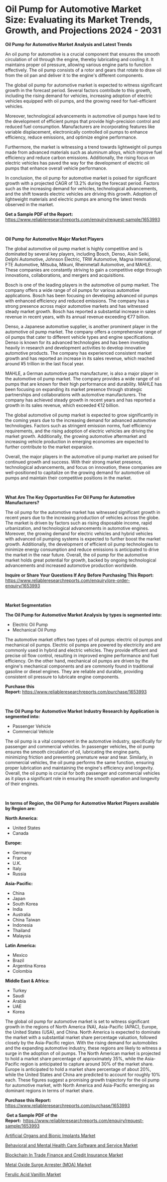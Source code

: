 <p><h1>Oil Pump for Automotive Market Size: Evaluating its Market Trends, Growth, and Projections 2024 - 2031</h1></p><p><strong>Oil Pump for Automotive Market Analysis and Latest Trends</strong></p>
<p><p>An oil pump for automotive is a crucial component that ensures the smooth circulation of oil through the engine, thereby lubricating and cooling it. It maintains proper oil pressure, allowing various engine parts to function effectively. The oil pump consists of a rotor and gears that rotate to draw oil from the oil pan and deliver it to the engine's different components.</p><p>The global oil pump for automotive market is expected to witness significant growth in the forecast period. Several factors contribute to this growth, including the rising demand for vehicles, increasing adoption of electric vehicles equipped with oil pumps, and the growing need for fuel-efficient vehicles.</p><p>Moreover, technological advancements in automotive oil pumps have led to the development of efficient pumps that provide high-precision control and reduced fuel consumption. Manufacturers are incorporating features like variable displacement, electronically controlled oil pumps to enhance efficiency, reduce emissions, and optimize engine performance.</p><p>Furthermore, the market is witnessing a trend towards lightweight oil pumps made from advanced materials such as aluminum alloys, which improve fuel efficiency and reduce carbon emissions. Additionally, the rising focus on electric vehicles has paved the way for the development of electric oil pumps that enhance overall vehicle performance.</p><p>In conclusion, the oil pump for automotive market is poised for significant growth with a projected CAGR of 13.2% during the forecast period. Factors such as the increasing demand for vehicles, technological advancements, and the shift towards electric vehicles are driving this growth. Adoption of lightweight materials and electric pumps are among the latest trends observed in the market.</p></p>
<p><strong>Get a Sample PDF of the Report:&nbsp;</strong> <a href="https://www.reliableresearchreports.com/enquiry/request-sample/1653993">https://www.reliableresearchreports.com/enquiry/request-sample/1653993</a></p>
<p>&nbsp;</p>
<p><strong>Oil Pump for Automotive Major Market Players</strong></p>
<p><p>The global automotive oil pump market is highly competitive and is dominated by several key players, including Bosch, Denso, Aisin Seiki, Delphi Automotive, Johnson Electric, TRW Automotive, Magna International, FTE Automotive, Mitsuba, Mikuni, Rheinmetall Automotive, and MAHLE. These companies are constantly striving to gain a competitive edge through innovations, collaborations, and mergers and acquisitions.</p><p>Bosch is one of the leading players in the automotive oil pump market. The company offers a wide range of oil pumps for various automotive applications. Bosch has been focusing on developing advanced oil pumps with enhanced efficiency and reduced emissions. The company has a strong presence across major automotive markets and has witnessed steady market growth. Bosch has reported a substantial increase in sales revenue in recent years, with its annual revenue exceeding €77 billion.</p><p>Denso, a Japanese automotive supplier, is another prominent player in the automotive oil pump market. The company offers a comprehensive range of oil pumps that cater to different vehicle types and engine specifications. Denso is known for its advanced technologies and has been investing heavily in research and development activities to develop innovative automotive products. The company has experienced consistent market growth and has reported an increase in its sales revenue, which reached around ¥5 trillion in the last fiscal year.</p><p>MAHLE, a German automotive parts manufacturer, is also a major player in the automotive oil pump market. The company provides a wide range of oil pumps that are known for their high performance and durability. MAHLE has been focusing on expanding its market presence through strategic partnerships and collaborations with automotive manufacturers. The company has achieved steady growth in recent years and has reported a growth in its sales revenue, which exceeded €12 billion.</p><p>The global automotive oil pump market is expected to grow significantly in the coming years due to the increasing demand for advanced automotive technologies. Factors such as stringent emission norms, fuel efficiency requirements, and the rising adoption of electric vehicles are driving the market growth. Additionally, the growing automotive aftermarket and increasing vehicle production in emerging economies are expected to further contribute to the market expansion.</p><p>Overall, the major players in the automotive oil pump market are poised for continued growth and success. With their strong market presence, technological advancements, and focus on innovation, these companies are well-positioned to capitalize on the growing demand for automotive oil pumps and maintain their competitive positions in the market.</p></p>
<p>&nbsp;</p>
<p><strong>What Are The Key Opportunities For Oil Pump for Automotive Manufacturers?</strong></p>
<p><p>The oil pump for the automotive market has witnessed significant growth in recent years due to the increasing production of vehicles across the globe. The market is driven by factors such as rising disposable income, rapid urbanization, and technological advancements in automotive engines. Moreover, the growing demand for electric vehicles and hybrid vehicles with advanced oil pumping systems is expected to further boost the market growth. Additionally, the development of efficient oil pump technologies to minimize energy consumption and reduce emissions is anticipated to drive the market in the near future. Overall, the oil pump for the automotive market holds great potential for growth, backed by ongoing technological advancements and increased automotive production worldwide.</p></p>
<p><strong>Inquire or Share Your Questions If Any Before Purchasing This Report:</strong> <a href="https://www.reliableresearchreports.com/enquiry/pre-order-enquiry/1653993">https://www.reliableresearchreports.com/enquiry/pre-order-enquiry/1653993</a></p>
<p>&nbsp;</p>
<p><strong>Market Segmentation</strong></p>
<p><strong>The Oil Pump for Automotive Market Analysis by types is segmented into:</strong></p>
<p><ul><li>Electric Oil Pump</li><li>Mechanical Oil Pump</li></ul></p>
<p><p>The automotive market offers two types of oil pumps: electric oil pumps and mechanical oil pumps. Electric oil pumps are powered by electricity and are commonly used in hybrid and electric vehicles. They provide efficient and precise oil flow control, resulting in improved engine performance and fuel efficiency. On the other hand, mechanical oil pumps are driven by the engine's mechanical components and are commonly found in traditional gasoline or diesel engines. They are reliable and durable, providing consistent oil pressure to lubricate engine components.</p></p>
<p><strong>Purchase this Report:&nbsp;</strong><a href="https://www.reliableresearchreports.com/purchase/1653993">https://www.reliableresearchreports.com/purchase/1653993</a></p>
<p>&nbsp;</p>
<p><strong>The Oil Pump for Automotive Market Industry Research by Application is segmented into:</strong></p>
<p><ul><li>Passenger Vehicle</li><li>Commercial Vehicle</li></ul></p>
<p><p>The oil pump is a vital component in the automotive industry, specifically for passenger and commercial vehicles. In passenger vehicles, the oil pump ensures the smooth circulation of oil, lubricating the engine parts, minimizing friction and preventing premature wear and tear. Similarly, in commercial vehicles, the oil pump performs the same function, ensuring proper lubrication and maintaining the engine's efficiency and longevity. Overall, the oil pump is crucial for both passenger and commercial vehicles as it plays a significant role in ensuring the smooth operation and longevity of their engines.</p></p>
<p>&nbsp;</p>
<p><strong>In terms of Region, the Oil Pump for Automotive Market Players available by Region are:</strong></p>
<p>
    <p> <strong> North America: </strong>
        <ul>
            <li>United States</li>
            <li>Canada</li>
        </ul>
        </p> 
    <p> <strong> Europe: </strong>
        <ul>
            <li>Germany</li>
            <li>France</li>
            <li>U.K.</li>
            <li>Italy</li>
            <li>Russia</li>
        </ul>
        </p> 
    <p> <strong> Asia-Pacific: </strong>
        <ul>
            <li>China</li>
            <li>Japan</li>
            <li>South Korea</li>
            <li>India</li>
            <li>Australia</li>
            <li>China Taiwan</li>
            <li>Indonesia</li>
            <li>Thailand</li>
            <li>Malaysia</li>
        </ul>
        </p> 
    <p> <strong> Latin America: </strong>
        <ul>
            <li>Mexico</li>
            <li>Brazil</li>
            <li>Argentina Korea</li>
            <li>Colombia</li>
        </ul>
        </p> 
    <p> <strong> Middle East & Africa: </strong>
        <ul>
            <li>Turkey</li>
            <li>Saudi</li>
            <li>Arabia</li>
            <li>UAE</li>
            <li>Korea</li>
        </ul>
    </p>
    </p>
<p><p>The global oil pump for automotive market is set to witness significant growth in the regions of North America (NA), Asia-Pacific (APAC), Europe, the United States (USA), and China. North America is expected to dominate the market with a substantial market share percentage valuation, followed closely by the Asia-Pacific region. With the rising demand for automobiles and the expanding automotive industry, these regions are likely to witness a surge in the adoption of oil pumps. The North American market is projected to hold a market share percentage of approximately 35%, while the Asia-Pacific region is anticipated to capture around 30% of the market share. Europe is anticipated to hold a market share percentage of about 20%, while the United States and China are predicted to account for roughly 10% each. These figures suggest a promising growth trajectory for the oil pump for automotive market, with North America and Asia-Pacific emerging as dominant regions in terms of market share.</p></p>
<p><strong>Purchase this Report: </strong><a href="https://www.reliableresearchreports.com/purchase/1653993">https://www.reliableresearchreports.com/purchase/1653993</a></p>
<p>&nbsp;<strong>Get a Sample PDF of the Report:&nbsp;&nbsp;</strong><a href="https://www.reliableresearchreports.com/enquiry/request-sample/1653993">https://www.reliableresearchreports.com/enquiry/request-sample/1653993</a></p>
<p><strong></strong></p>
<p><p><a href="https://medium.com/@lawrenceburns7577/artificial-organs-and-bionic-implants-market-comprehensive-assessment-by-type-application-and-f805b7351b50">Artificial Organs and Bionic Implants Market</a></p><p><a href="https://github.com/pgtimber/Market-Research-Report-List-1/blob/main/behavioral-and-mental-health-care-software-and-service-market.md">Behavioral and Mental Health Care Software and Service Market</a></p><p><a href="https://github.com/timeliteaut/Market-Research-Report-List-1/blob/main/blockchain-in-trade-finance-and-credit-insurance-market.md">Blockchain In Trade Finance and Credit Insurance Market</a></p><p><a href="https://medium.com/@lawrenceburns7577/metal-oxide-surge-arrester-moa-market-the-key-to-successful-business-strategy-forecast-till-2031-1842def5e711">Metal Oxide Surge Arrester (MOA) Market</a></p><p><a href="https://medium.com/@lawrenceburns7577/ferulic-acid-vanillin-market-research-report-its-history-and-forecast-2024-to-2031-ec4fa39e456a">Ferulic Acid Vanillin Market</a></p></p>